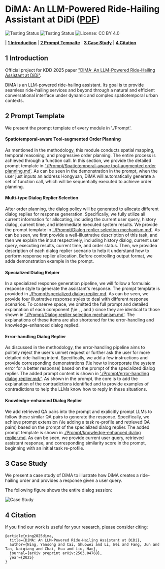 # DiMA: An LLM-Powered Ride-Hailing Assistant at DiDi ([PDF](https://arxiv.org/pdf/2503.04768))

<p align="center">

![Testing Status](https://img.shields.io/badge/docs-in_progress-green)
![Testing Status](https://img.shields.io/badge/pypi_package-in_progress-green)
![License: CC BY 4.0](https://img.shields.io/badge/license-CC%20BY%204.0-blue)

</p>

<p align="center">

| **[1 Introduction](#introduction)** 
| **[2 Prompt Tempalte](#requirements)**
| **[3 Case Study](#usage)**
| **[4 Citation](#citation)**

</p>

## 1 Introduction

Official project for KDD 2025 paper ["DiMA: An LLM-Powered Ride-Hailing Assistant at DiDi"](https://arxiv.org/pdf/2503.04768).

DiMA is an LLM-powered ride-hailing assistant. Its goal is to provide seamless ride-hailing services and beyond through a natural and efficient conversational interface under dynamic and complex spatiotemporal urban contexts.

## 2 Prompt Template

We present the prompt template of every module in './Prompt'.

#### Spatiotemporal-aware Tool-augmented Order Planning

As mentioned in the methodology, this module conducts spatial mapping, temporal reasoning, and progressive order planning. The entire process is achieved through a function call. In this section, we provide the detailed prompt template in ['./Prompt/Spatiotemporal-aware tool-augmented order planning.md'](https://github.com/usail-hkust/DiMA/blob/main/Prompt/Spatiotemporal-aware%20tool-augmented%20order%20planning.md). As can be seen in the demonstration in the prompt, when the user just inputs an address Hongyuan, DiMA will automatically generate a set of function call, which will be sequentially executed to achieve order planning.

#### Multi-type Dialog Replier Selection

After order planning, the dialog policy will be generated to allocate different dialog replies for response generation. Specifically, we fully utilize all current information for allocating, including the current user query, history dialog, current time, and intermediate executed system results. We provide the prompt template in ['./Prompt/Dialog replier selection mechanism.md'](https://github.com/usail-hkust/DiMA/blob/main/Prompt/Dialog%20replier%20selection%20mechanism.md). As can be seen, we first provide a well-illustrative description of this task, and then we explain the input respectively, including history dialog, current user query, executing results, current time, and order status. Then, we providea  description of each dialog replier scenario to help it understand how to perform response replier allocation. Before controlling output format, we adda  demonstration example in the prompt.

#### Specialized Dialog Relpier

In a specialized response generation pipeline, we will follow a formulaic response style to generate the assistant's response.  The prompt template is provided in [./Prompt/specialized dialog replier.md](https://github.com/usail-hkust/DiMA/blob/main/Prompt/specialized%20dialog%20replier.md).  As can be seen, we provide four illustrative response styles to deal with different response scenarios. To conserve space, we omitted the full prompt and detailed explanation of each component (\ie <historical conversation>, <current user query>, and <current time>) since they are identical to those shown in ['./Prompt/Dialog replier selection mechanism.md'](https://github.com/usail-hkust/DiMA/blob/main/Prompt/Dialog%20replier%20selection%20mechanism.md). The explanations of these items are also shortened for the error-handling and knowledge-enhanced dialog replied.

#### Error-handling Dialog Replier

As discussed in the methodology, the error-handling pipeline aims to politely reject the user's unmet request or further ask the user for more detailed ride-hailing intent. Specifically, we add a few instructions and provide corresponding demonstrations (\ie how to incorporate the system error for a better response) based on the prompt of the specialized dialog replier. The added prompt content is shown in ['./Prompt/error-handling dialog replier.md/'](https://github.com/usail-hkust/DiMA/blob/main/Prompt/error-handling%20dialog%20replier.md). As shown in the prompt, the core is to add the explanation of the contradictions identified and to provide examples of contradictions to help the LLMs know how to reply in these situations.

#### Knowledge-enhanced Dialog Replier

We add retrieved QA pairs into the prompt and explicitly prompt LLMs to follow these similar QA pairs to generate the response. Specifically, we achieve prompt extension (\ie adding a task re-profile and retrieved QA pairs) based on the prompt of the specialized dialog replier. The added prompt template is shown in [./Prompt/knowledge-enhanced dialog replier.md](https://github.com/usail-hkust/DiMA/blob/main/Prompt/knowledge-enhanced%20dialog%20replier.md).  As can be seen, we provide current user query, retrieved assistant response, and corresponding similarity score in the prompt, beginning with an initial task re-profile.

## 3 Case Study

We present a case study of DiMA to illustrate how DiMA creates a ride-hailing order and provides a response given a user query.

The following figure shows the entire dialog session:

![Case Study](https://github.com/usail-hkust/DiMA/blob/main/Case_Study.png)

## 4 Citation

If you find our work is useful for your research, please consider citing:

```
@article{ning2025dima,
  title={DiMA: An LLM-Powered Ride-Hailing Assistant at DiDi},
  author={Ning, Yansong and Cai, Shuowei and Li, Wei and Fang, Jun and Tan, Naiqiang and Chai, Hua and Liu, Hao},
  journal={arXiv preprint arXiv:2503.04768},
  year={2025}
}
```

